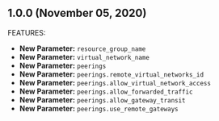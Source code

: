 ## 1.0.0 (November 05, 2020)

FEATURES:

* **New Parameter:** `resource_group_name`
* **New Parameter:** `virtual_network_name`
* **New Parameter:** `peerings`
* **New Parameter:** `peerings.remote_virtual_networks_id`
* **New Parameter:** `peerings.allow_virtual_network_access`
* **New Parameter:** `peerings.allow_forwarded_traffic`
* **New Parameter:** `peerings.allow_gateway_transit`
* **New Parameter:** `peerings.use_remote_gateways`
